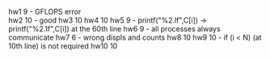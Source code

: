 hw1 9 - GFLOPS error  
hw2 10 - good
hw3 10
hw4 10
hw5 9 - printf("%2.lf",C[i]) -> printf("%2.1f",C[i]) at the 60th line
hw6 9 - all processes always communicate
hw7 6 - wrong displs and counts
hw8 10
hw9 10 - if (i < N) (at 10th line) is not required
hw10 10
